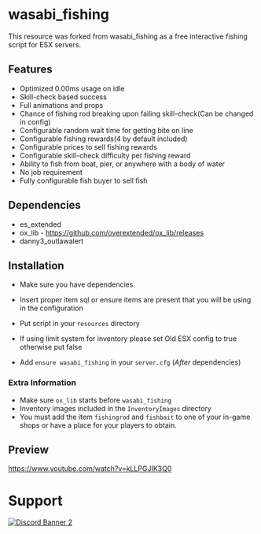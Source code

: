 # wasabi_fishing

This resource was forked from wasabi_fishing as a free interactive fishing script for ESX servers.

## Features
- Optimized 0.00ms usage on idle
- Skill-check based success
- Full animations and props
- Chance of fishing rod breaking upon failing skill-check(Can be changed in config)
- Configurable random wait time for getting bite on line
- Configurable fishing rewards(4 by default included)
- Configurable prices to sell fishing rewards
- Configurable skill-check difficulty per fishing reward
- Ability to fish from boat, pier, or anywhere with a body of water
- No job requirement
- Fully configurable fish buyer to sell fish

## Dependencies
- es_extended
- ox_lib - https://github.com/overextended/ox_lib/releases
- danny3_outlawalert


## Installation

- Make sure you have dependencies

- Insert proper item sql or ensure items are present that you will be using in the configuration

- Put script in your `resources` directory

- If using limit system for inventory please set Old ESX config to true otherwise put false

- Add `ensure wasabi_fishing` in your `server.cfg` (*After* dependencies)

### Extra Information
- Make sure `ox_lib` starts before `wasabi_fishing`
- Inventory images included in the `InventoryImages` directory
- You must add the item `fishingrod` and `fishbait` to one of your in-game shops or have a place for your players to obtain.

## Preview
https://www.youtube.com/watch?v=kLLPGJIK3Q0


# Support
<a href='https://discord.gg/79zjvy4JMs'>![Discord Banner 2](https://discordapp.com/api/guilds/1025493337031049358/widget.png?style=banner2)</a>
